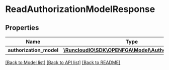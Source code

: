 # ReadAuthorizationModelResponse

## Properties
Name | Type | Description | Notes
------------ | ------------- | ------------- | -------------
**authorization_model** | [**\RuncloudIO\SDK\OPENFGA\Model\AuthorizationModel**](AuthorizationModel.md) |  | [optional] 

[[Back to Model list]](../../README.md#documentation-for-models) [[Back to API list]](../../README.md#documentation-for-api-endpoints) [[Back to README]](../../README.md)

